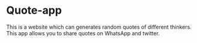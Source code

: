 # Quote-app
This is a website which can generates random quotes of different thinkers. This app allows you to share quotes on WhatsApp and twitter.
